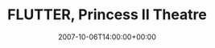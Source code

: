 ---
templateKey: event
guid: 0892bb65-6eab-11ea-99c5-002590d1d1b0
date: 2007-10-06T14:00:00+00:00
eventTime: '2pm'
title: FLUTTER, Princess II Theatre
artist: FLUTTER
city: Edmonton, AB
venue: Princess II Theatre
group: PPF House
guests: 'Edmonton International Film Festival: Shorts for Teens'
---